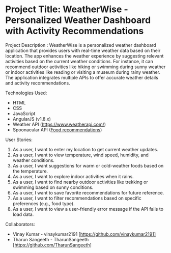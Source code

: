 # Project Title: WeatherWise - Personalized Weather Dashboard with Activity Recommendations

Project Description : WeatherWise is a personalized weather dashboard application that provides users with real-time weather    data based on their location. The app enhances the weather experience by suggesting relevant activities based on the current weather conditions. For instance, it can recommend outdoor activities like hiking or swimming during sunny weather or indoor activities like reading or visiting a museum during rainy weather. The application integrates multiple APIs to offer accurate weather details and activity recommendations.

Technologies Used:

* HTML
* CSS
* JavaScript
* AngularJS (v1.8.x)
* Weather API (https://www.weatherapi.com/)
* Spoonacular API ([Food recommendations](https://spoonacular.com/food-api))

User Stories:

1. As a user, I want to enter my location to get current weather updates.
2. As a user, I want to view temperature, wind speed, humidity, and weather conditions.
3. As a user, I want suggestions for warm or cold-weather foods based on the temperature.
4. As a user, I want to explore indoor activities when it rains.
5. As a user, I want to find nearby outdoor activities like trekking or swimming based on sunny conditions.
6. As a user, I want to save favorite recommendations for future reference.
7. As a user, I want to filter recommendations based on specific preferences (e.g., food type).
8. As a user, I want to view a user-friendly error message if the API fails to load data.

Collaborators:

*   Vinay Kumar - vinaykumar2191 [https://github.com/vinaykumar2191]
*   Tharun Sangeeth - TharunSangeeth [https://github.com/TharunSangeeth]